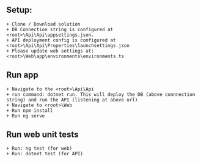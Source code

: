 ## Setup:
	+ Clone / Download solution
	+ DB Connection string is configured at <root>\Api\Api\appsettings.json.
	+ API deployment config is configured at <root>\Api\Api\Properties\launchsettings.json
	+ Please update web settings at: <root>\Web\app\environments\environments.ts

## Run app
	+ Navigate to the <root>\Api\Api
	+ run command: dotnet run. This will deploy the DB (above connnection string) and run the API (listening at above url)
	+ Navigate to <root>\Web
	+ Run npm install
	+ Run ng serve

## Run web unit tests
	+ Run: ng test (for web)
	+ Run: dotnet test (for API)
